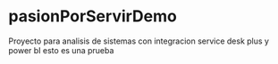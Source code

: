 # pasionPorServirDemo
Proyecto para analisis de sistemas con integracion service desk plus y power bI
esto es una prueba

